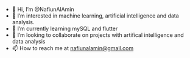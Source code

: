 - 👋 Hi, I’m @NafiunAlAmin
- 👀 I’m interested in machine learning, artificial intelligence and data analysis.
- 🌱 I’m currently learning mySQL and flutter
- 💞️ I’m looking to collaborate on projects with artifical intelligence and data analysis
- 📫 How to reach me at nafiunalamin@gmail.com

<!---
NafiunAlAmin/NafiunAlAmin is a ✨ special ✨ repository because its `README.md` (this file) appears on your GitHub profile.
You can click the Preview link to take a look at your changes.
--->
